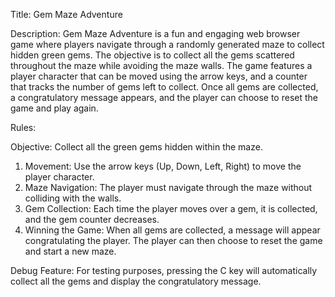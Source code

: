 Title: Gem Maze Adventure

Description: Gem Maze Adventure is a fun and engaging web browser game where players navigate through a randomly generated maze to collect hidden green gems. 
The objective is to collect all the gems scattered throughout the maze while avoiding the maze walls. The game features a player character that can be moved using the arrow keys, 
and a counter that tracks the number of gems left to collect. Once all gems are collected, a congratulatory message appears, and the player can choose to reset the game and play again.

Rules:

Objective: Collect all the green gems hidden within the maze.

1. Movement: Use the arrow keys (Up, Down, Left, Right) to move the player character.
2. Maze Navigation: The player must navigate through the maze without colliding with the walls.
3. Gem Collection: Each time the player moves over a gem, it is collected, and the gem counter decreases.
4. Winning the Game: When all gems are collected, a message will appear congratulating the player. The player can then choose to reset the game and start a new maze.

Debug Feature: 
For testing purposes, pressing the C key will automatically collect all the gems and display the congratulatory message.
